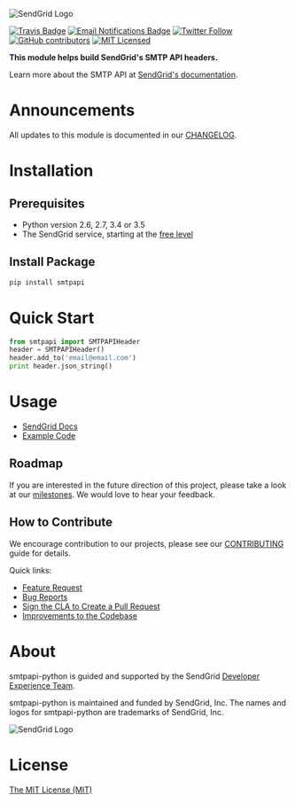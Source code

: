 ![SendGrid Logo](https://uiux.s3.amazonaws.com/2016-logos/email-logo%402x.png)

[![Travis Badge](https://travis-ci.org/sendgrid/smtpapi-python.svg?branch=master)](https://travis-ci.org/sendgrid/smtpapi-python)
[![Email Notifications Badge](https://dx.sendgrid.com/badge/python)](https://dx.sendgrid.com/newsletter/python)
[![Twitter Follow](https://img.shields.io/twitter/follow/sendgrid.svg?style=social&label=Follow)](https://twitter.com/sendgrid)
[![GitHub contributors](https://img.shields.io/github/contributors/sendgrid/smtpapi-python.svg)](https://github.com/sendgrid/smtpapi-python/graphs/contributors)
[![MIT Licensed](https://img.shields.io/badge/license-MIT-blue.svg)](LICENSE.txt)

**This module helps build SendGrid's SMTP API headers.**

Learn more about the SMTP API at [SendGrid's documentation](https://sendgrid.com/docs/API_Reference/SMTP_API/index.html).

# Announcements

All updates to this module is documented in our [CHANGELOG](https://github.com/sendgrid/smtpapi-python/blob/master/CHANGELOG.md).

# Installation

## Prerequisites

- Python version 2.6, 2.7, 3.4 or 3.5
- The SendGrid service, starting at the [free level](https://sendgrid.com/free?source=sendgrid-python)

## Install Package

```bash
pip install smtpapi
```

# Quick Start

```python
from smtpapi import SMTPAPIHeader
header = SMTPAPIHeader()
header.add_to('email@email.com')
print header.json_string()
```

# Usage

- [SendGrid Docs](https://sendgrid.com/docs/API_Reference/SMTP_API/index.html)
- [Example Code](https://github.com/sendgrid/smtpapi-python/tree/master/examples)

## Roadmap

If you are interested in the future direction of this project, please take a look at our [milestones](https://github.com/sendgrid/smtpapi-python/milestones). We would love to hear your feedback.

## How to Contribute

We encourage contribution to our projects, please see our [CONTRIBUTING](https://github.com/sendgrid/smtpapi-python/blob/master/CONTRIBUTING.md) guide for details.

Quick links:

- [Feature Request](https://github.com/sendgrid/smtpapi-python/blob/master/CONTRIBUTING.md#feature_request)
- [Bug Reports](https://github.com/sendgrid/smtpapi-python/blob/master/CONTRIBUTING.md#submit_a_bug_report)
- [Sign the CLA to Create a Pull Request](https://github.com/sendgrid/smtpapi-python/blob/master/CONTRIBUTING.md#cla)
- [Improvements to the Codebase](https://github.com/sendgrid/smtpapi-python/blob/master/CONTRIBUTING.md#improvements_to_the_codebase)

# About

smtpapi-python is guided and supported by the SendGrid [Developer Experience Team](mailto:dx@sendgrid.com).

smtpapi-python is maintained and funded by SendGrid, Inc. The names and logos for smtpapi-python are trademarks of SendGrid, Inc.

![SendGrid Logo](https://uiux.s3.amazonaws.com/2016-logos/email-logo%402x.png)

# License
[The MIT License (MIT)](LICENSE.txt)
